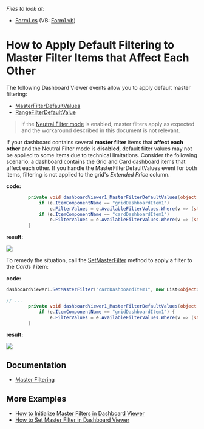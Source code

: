 <!-- default file list -->
*Files to look at*:

* [Form1.cs](./CS/MutualDefaultFiltering/Form1.cs) (VB: [Form1.vb](./VB/MutualDefaultFiltering/Form1.vb))
<!-- default file list end -->
# How to Apply Default Filtering to Master Filter Items that Affect Each Other


The following Dashboard Viewer events allow you to apply default master filtering: 

* [MasterFilterDefaultValues](https://docs.devexpress.com/Dashboard/DevExpress.DashboardWin.DashboardViewer.MasterFilterDefaultValues)
* [RangeFilterDefaultValue](https://docs.devexpress.com/Dashboard/DevExpress.DashboardWin.DashboardViewer.RangeFilterDefaultValue)

> If the [Neutral Filter mode](https://docs.devexpress.com/Dashboard/400262/main-features/interactivity/neutral-filter-mode) is enabled, master filters apply as expected and the workaround described in this document is not relevant.

If your dashboard contains several **master filter** items that **affect each other** and the Neutral Filter mode is **disabled**, default filter values may not be applied to some items due to technical limitations. Consider the following scenario: a dashboard contains the Grid and Card dashboard items that affect each other. If you handle the MasterFilterDefaultValues event for both items, filtering is not applied to the grid's _Extended Price_ column.

**code:**


```cs
        private void dashboardViewer1_MasterFilterDefaultValues(object sender, MasterFilterDefaultValuesEventArgs e) {
            if (e.ItemComponentName == "gridDashboardItem1")
                e.FilterValues = e.AvailableFilterValues.Where(v => (string)v["CategoryName"] == "Beverages" || (string)v["CategoryName"] == "Condiments");
            if (e.ItemComponentName == "cardDashboardItem1")
                e.FilterValues = e.AvailableFilterValues.Where(v => (string)v["Country"] == "UK");
        }
```

**result:**

![](https://raw.githubusercontent.com/DevExpress-Examples/win-viewer-how-to-apply-default-filtering-to-master-filter-items-that-affect-each-other-t474844/16.2.3+/media/43572027-e15b-11e6-80bf-00155d62480c.png)

To remedy the situation, call the [SetMasterFilter](https://documentation.devexpress.com/#Dashboard/DevExpressDashboardWinDashboardViewer_SetMasterFiltertopic) method to apply a filter to the _Cards 1_ item:

**code:**

```cs
dashboardViewer1.SetMasterFilter("cardDashboardItem1", new List<object>() { "UK" });

// ...
        private void dashboardViewer1_MasterFilterDefaultValues(object sender, MasterFilterDefaultValuesEventArgs e)
            if (e.ItemComponentName == "gridDashboardItem1") {
                e.FilterValues = e.AvailableFilterValues.Where(v => (string)v["CategoryName"] == "Beverages" || (string)v["CategoryName"] == "Condiments");
        }
```


**result:**

![](https://raw.githubusercontent.com/DevExpress-Examples/win-viewer-how-to-apply-default-filtering-to-master-filter-items-that-affect-each-other-t474844/16.2.3+/media/6014919f-e157-11e6-80bf-00155d62480c.png)

## Documentation

- [Master Filtering](https://docs.devexpress.com/Dashboard/116912)

## More Examples 

- [How to Initialize Master Filters in Dashboard Viewer](https://github.com/DevExpress-Examples/how-to-apply-default-filtering-to-master-filters-in-dashboardviewer-t329583)
- [How to Set Master Filter in Dashboard Viewer](https://github.com/DevExpress-Examples/how-to-apply-master-filtering-in-dashboardviewer-e5097)

